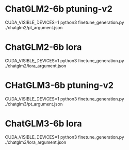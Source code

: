 # ChatGLM2-6b ptuning-v2

CUDA_VISIBLE_DEVICES=1 python3 finetune_generation.py ./chatglm2/pt_argument.json

# ChatGLM2-6b lora
CUDA_VISIBLE_DEVICES=1 python3 finetune_generation.py ./chatglm2/lora_argument.json

# CHatGLM3-6b ptuning-v2

CUDA_VISIBLE_DEVICES=1 python3 finetune_generation.py ./chatglm3/pt_argument.json

# ChatGLM3-6b lora
CUDA_VISIBLE_DEVICES=1 python3 finetune_generation.py ./chatglm3/lora_argument.json